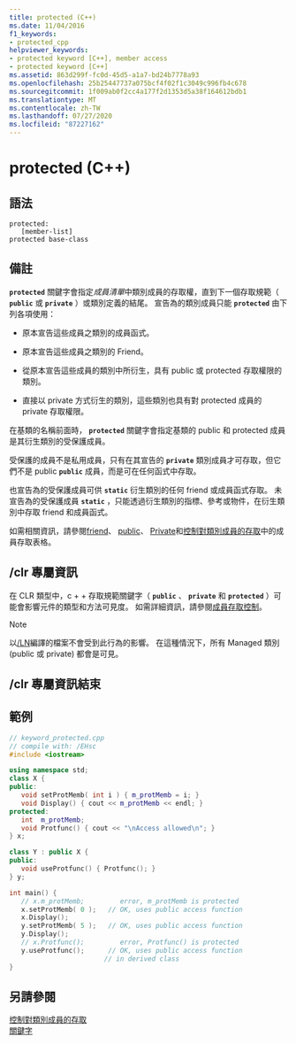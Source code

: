 ```yaml
---
title: protected (C++)
ms.date: 11/04/2016
f1_keywords:
- protected_cpp
helpviewer_keywords:
- protected keyword [C++], member access
- protected keyword [C++]
ms.assetid: 863d299f-fc0d-45d5-a1a7-bd24b7778a93
ms.openlocfilehash: 25b25447737a075bcf4f02f1c3049c996fb4c678
ms.sourcegitcommit: 1f009ab0f2cc4a177f2d1353d5a38f164612bdb1
ms.translationtype: MT
ms.contentlocale: zh-TW
ms.lasthandoff: 07/27/2020
ms.locfileid: "87227162"
---
```

# <a name="protected-c"></a>protected (C++)

## <a name="syntax"></a>語法

```
protected:
   [member-list]
protected base-class
```

## <a name="remarks"></a>備註

**`protected`** 關鍵字會指定*成員清單*中類別成員的存取權，直到下一個存取規範（ **`public`** 或 **`private`** ）或類別定義的結尾。 宣告為的類別成員只能 **`protected`** 由下列各項使用：

- 原本宣告這些成員之類別的成員函式。

- 原本宣告這些成員之類別的 Friend。

- 從原本宣告這些成員的類別中所衍生，具有 public 或 protected 存取權限的類別。

- 直接以 private 方式衍生的類別，這些類別也具有對 protected 成員的 private 存取權限。

在基類的名稱前面時， **`protected`** 關鍵字會指定基類的 public 和 protected 成員是其衍生類別的受保護成員。

受保護的成員不是私用成員，只有在其宣告的 **`private`** 類別成員才可存取，但它們不是 public **`public`** 成員，而是可在任何函式中存取。

也宣告為的受保護成員可供 **`static`** 衍生類別的任何 friend 或成員函式存取。 未宣告為的受保護成員 **`static`** ，只能透過衍生類別的指標、參考或物件，在衍生類別中存取 friend 和成員函式。

如需相關資訊，請參閱[friend](../cpp/friend-cpp.md)、 [public](../cpp/public-cpp.md)、 [Private](../cpp/private-cpp.md)和[控制對類別成員的存取](member-access-control-cpp.md)中的成員存取表格。

## <a name="clr-specific"></a>/clr 專屬資訊

在 CLR 類型中，c + + 存取規範關鍵字（ **`public`** 、 **`private`** 和 **`protected`** ）可能會影響元件的類型和方法可見度。 如需詳細資訊，請參閱[成員存取控制](member-access-control-cpp.md)。

> [!NOTE]
> 以[/LN](../build/reference/ln-create-msil-module.md)編譯的檔案不會受到此行為的影響。 在這種情況下，所有 Managed 類別 (public 或 private) 都會是可見。

## <a name="end-clr-specific"></a>/clr 專屬資訊結束

## <a name="example"></a>範例

```cpp
// keyword_protected.cpp
// compile with: /EHsc
#include <iostream>

using namespace std;
class X {
public:
   void setProtMemb( int i ) { m_protMemb = i; }
   void Display() { cout << m_protMemb << endl; }
protected:
   int  m_protMemb;
   void Protfunc() { cout << "\nAccess allowed\n"; }
} x;

class Y : public X {
public:
   void useProtfunc() { Protfunc(); }
} y;

int main() {
   // x.m_protMemb;         error, m_protMemb is protected
   x.setProtMemb( 0 );   // OK, uses public access function
   x.Display();
   y.setProtMemb( 5 );   // OK, uses public access function
   y.Display();
   // x.Protfunc();         error, Protfunc() is protected
   y.useProtfunc();      // OK, uses public access function
                        // in derived class
}
```

## <a name="see-also"></a>另請參閱

[控制對類別成員的存取](member-access-control-cpp.md)<br/>
[關鍵字](../cpp/keywords-cpp.md)
